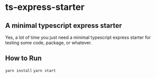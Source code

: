# ts-express-starter
## A minimal typescript express starter

Yes, a lot of time you just need a minimal typescript express starter for testing some code, package, or whatever.

## How to Run
`yarn install`
`yarn start`